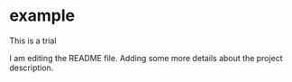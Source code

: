 # example
This is a trial

I am editing the README file. Adding some more details about the project description.
